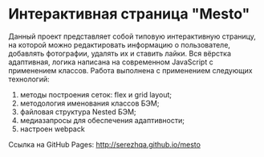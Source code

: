 # Интерактивная страница "Mesto"

Данный проект представляет собой типовую интерактивную страницу, на которой можно редактировать информацию о пользователе, добавлять фотографии, удалять их и ставить лайки. Вся вёрстка адаптивная, логика написана на современном JavaScript с применением классов.
Работа выполнена с применением следующих технологий:
1. методы построения сеток: flex и grid layout;
2. методология именования классов БЭМ;
3. файловая структура Nested БЭМ;
4. медиазапросы для обеспечения адаптивности;
5. настроен webpack

Ссылка на GitHub Pages: http://serezhqa.github.io/mesto
